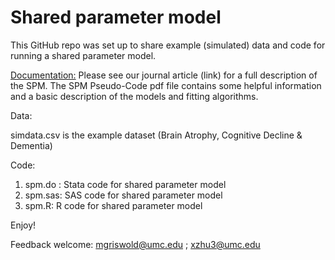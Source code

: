 # Shared parameter model

This GitHub repo was set up to share example (simulated) data and code for running a shared parameter model.

<u>Documentation:</u>
Please see our journal article (link) for a full description of the SPM.
The SPM Pseudo-Code pdf file contains some helpful information and a basic description of the models and fitting algorithms.

Data: 

simdata.csv is the example dataset (Brain Atrophy, Cognitive Decline & Dementia)

Code: 
1. spm.do :   Stata code for shared parameter model
2. spm.sas:   SAS code for shared parameter model
3. spm.R:     R code for shared parameter model
 
Enjoy!

Feedback welcome:
mgriswold@umc.edu ;
xzhu3@umc.edu
